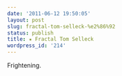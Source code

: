 ```yaml
---
date: '2011-06-12 19:50:05'
layout: post
slug: fractal-tom-selleck-%e2%86%92
status: publish
title: ★ Fractal Tom Selleck
wordpress_id: '214'
---
```


Frightening.

